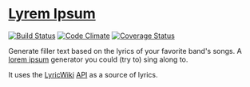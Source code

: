 [Lyrem Ipsum](http://lyrem-ipsum.com)
===========

[![Build Status](https://travis-ci.org/alxndr/lyrem-ipsum.png?branch=master)](https://travis-ci.org/alxndr/lyrem-ipsum)
[![Code Climate](https://codeclimate.com/github/alxndr/lyrem-ipsum.png)](https://codeclimate.com/github/alxndr/lyrem-ipsum)
[![Coverage Status](https://coveralls.io/repos/alxndr/lyrem-ipsum/badge.png)](https://coveralls.io/r/alxndr/lyrem-ipsum)

Generate filler text based on the lyrics of your favorite band's songs. A [lorem ipsum](http://en.wikipedia.org/wiki/Lorem_ipsum "Wikipedia: 'lorem ipsum'") generator you could (try to) sing along to.

It uses the [LyricWiki](http://lyrics.wikia.com/Lyrics_Wiki "LyricWiki") [API](http://api.wikia.com/wiki/LyricWiki_API "LyricWiki's API") as a source of lyrics.

